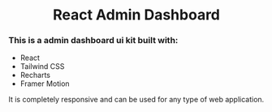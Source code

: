<h1 align="center">React Admin Dashboard</h1>



### This is a admin dashboard ui kit built with:

-   React
-   Tailwind CSS
-   Recharts
-   Framer Motion

It is completely responsive and can be used for any type of web application.

